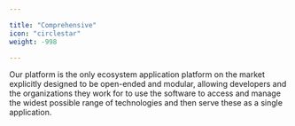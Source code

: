 ```yaml
---

title: "Comprehensive"
icon: "circlestar"
weight: -998

---
```


Our platform is the only ecosystem application platform on the market explicitly designed to be open-ended and modular, allowing developers and the organizations they work for to use the software to access and manage the widest possible range of technologies and then serve these as a single application.
